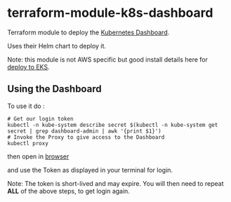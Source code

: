 # terraform-module-k8s-dashboard

Terraform module to deploy the [Kubernetes Dashboard](https://github.com/kubernetes/dashboard).

Uses their Helm chart to deploy it.

Note: this module is not AWS specific but good install details here for [deploy to EKS](https://docs.aws.amazon.com/eks/latest/userguide/dashboard-tutorial.html).

Using the Dashboard
--------------------
To use it do :
```shell script
# Get our login token
kubectl -n kube-system describe secret $(kubectl -n kube-system get secret | grep dashboard-admin | awk '{print $1}')
# Invoke the Proxy to give access to the Dashboard
kubectl proxy
```
then open in [browser](http://localhost:8001/api/v1/namespaces/kubernetes-dashboard/services/https:kubernetes-dashboard:/proxy/#!/login)

and use the Token as displayed in your terminal for login. 

Note: The token is short-lived and may expire. You will then need to repeat **ALL** of the above steps, to get login again.
